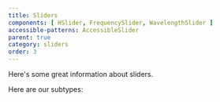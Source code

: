 ```yaml
---
title: Sliders
components: [ HSlider, FrequencySlider, WavelengthSlider ]
accessible-patterns: AccessibleSlider
parent: true
category: sliders
order: 3
---
```


Here's some great information about sliders.

Here are our subtypes: